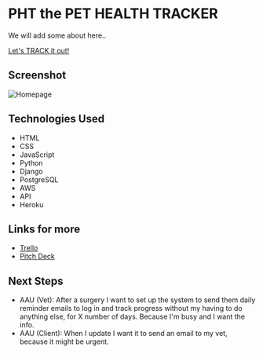 # PHT the PET HEALTH TRACKER

We will add some about here..

[Let's TRACK it out!](https://pethealthtracker.herokuapp.com/)


## Screenshot
![Homepage]()


## Technologies Used
* HTML
* CSS
* JavaScript
* Python
* Django
* PostgreSQL
* AWS
* API
* Heroku


## Links for more

* [Trello](https://trello.com/b/b7bpeX8Y/project-3)
* [Pitch Deck](https://app.pitch.com/app/presentation/07652776-e827-42f0-b57f-4c3102188732/e0716f67-ea79-42ba-b461-8beaa93fddc9)


## Next Steps
* AAU (Vet):  After a surgery I want to set up the system to send them daily reminder emails to log in and track progress without my having to do anything else, for X number of days.  Because I'm busy and I want the info.
* AAU (Client): When I update I want it to send an email to my vet, because it might be urgent.

